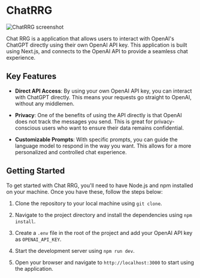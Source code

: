 # ChatRRG


![ChatRRG screenshot](https://res.cloudinary.com/dm7y3yvjp/image/upload/v1712272557/chatRRG-screenshot_dbpb2a.png)


Chat RRG is a application that allows users to interact with OpenAI's ChatGPT directly using their own OpenAI API key. This application is built using Next.js, and connects to the OpenAI API to provide a seamless chat experience.

## Key Features

- **Direct API Access**: By using your own OpenAI API key, you can interact with ChatGPT directly. This means your requests go straight to OpenAI, without any middlemen.

- **Privacy**: One of the benefits of using the API directly is that OpenAI does not track the messages you send. This is great for privacy-conscious users who want to ensure their data remains confidential.

- **Customizable Prompts**: With specific prompts, you can guide the language model to respond in the way you want. This allows for a more personalized and controlled chat experience.

## Getting Started

To get started with Chat RRG, you'll need to have Node.js and npm installed on your machine. Once you have these, follow the steps below:

1. Clone the repository to your local machine using `git clone`.

2. Navigate to the project directory and install the dependencies using `npm install`.

3. Create a `.env` file in the root of the project and add your OpenAI API key as `OPENAI_API_KEY`.

4. Start the development server using `npm run dev`.

5. Open your browser and navigate to `http://localhost:3000` to start using the application.
